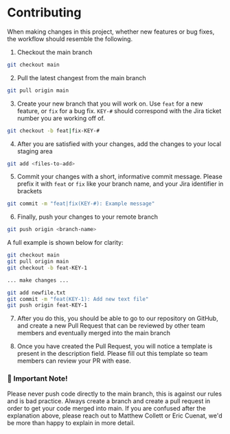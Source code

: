 # Contributing

When making changes in this project, whether new features or bug fixes, the workflow should resemble the following.

1. Checkout the main branch

```bash
git checkout main
```

2. Pull the latest changest from the main branch

```bash
git pull origin main
```

3. Create your new branch that you will work on. Use `feat` for a new feature, or `fix` for a bug fix. `KEY-#` should correspond with the Jira ticket number you are working off of.

```bash
git checkout -b feat|fix-KEY-#
```

4. After you are satisfied with your changes, add the changes to your local staging area

```bash
git add <files-to-add>
```

5. Commit your changes with a short, informative commit message. Please prefix it with `feat` or `fix` like your branch name, and your Jira identifier in brackets

```bash
git commit -m "feat|fix(KEY-#): Example message"
```

6. Finally, push your changes to your remote branch

```bash
git push origin <branch-name>
```

A full example is shown below for clarity:

```bash
git checkout main
git pull origin main
git checkout -b feat-KEY-1

... make changes ...

git add newfile.txt
git commit -m "feat(KEY-1): Add new text file"
git push origin feat-KEY-1
```

7. After you do this, you should be able to go to our repository on GitHub, and create a new Pull Request that can be reviewed by other team members and eventually merged into the main branch

8. Once you have created the Pull Request, you will notice a template is present in the description field. Please fill out this template so team members can review your PR with ease.

### 🚨 Important Note!

Please never push code directly to the main branch, this is against our rules and is bad practice. Always create a branch and create a pull request in order to get your code merged into main. If you are confused after the explanation above, please reach out to Matthew Collett or Eric Cuenat, we'd be more than happy to explain in more detail.